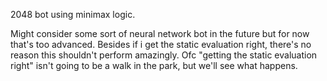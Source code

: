 2048 bot using minimax logic.

Might consider some sort of neural network bot in the future but for now that's too advanced. Besides if i get the static evaluation right, there's no reason this shouldn't perform amazingly. Ofc "getting the static evaluation right" isn't going to be a walk in the park, but we'll see what happens.

